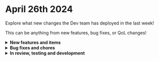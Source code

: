 # April 26th 2024

Explore what new changes the Dev team has deployed in the last week!

This can be anything from new features, bug fixes, or QoL changes!

<details>

<summary><strong>New features and items</strong></summary>

* Dynamic component configuration using URL parameters for App Platform Data Table component
* Added the ability to toggle the display of sub-workflows on the Results page list
* Workflow Execution visualization

</details>

<details>

<summary><strong>Bug fixes and chores</strong></summary>

* Renamed the timezone options for the Date Transformation Action
* Fixed pagination for the ConnectWise Automate Script Detection Sensor and Extra Fields Action
* Fixed Org Mapping for SonicWall integration after they made a change to the endpoint
* Fixed the input parameters for the Ninja Create Ticket Action
* Increased page size for GoDaddy integration

</details>

<details>

<summary><strong>In review, testing and development</strong></summary>

* App Platform custom domain names (In Review)
* Google Workspace integration (In Review)
* ITPortal integration (In Review)
* Workflow version control (In Review)

</details>
